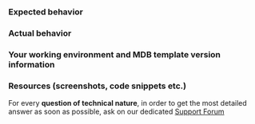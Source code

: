 ### Expected behavior

### Actual behavior

### Your working environment and MDB template version information

### Resources (screenshots, code snippets etc.)

For every **question of technical nature**, in order to get the most detailed answer as soon as possible, ask on our dedicated [Support Forum](https://gitter.im/ContriHUB/Lobby#)
